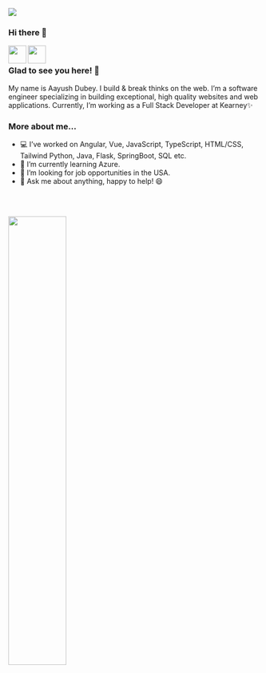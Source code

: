 ![](https://komarev.com/ghpvc/?username=aayushdubey2)
### Hi there 👋

<a href="https://www.linkedin.com/in/dubeyaayush/">
  <img align="left" width="36px" src="https://img.icons8.com/material/50/6a9fb5/linkedin.png" />
</a>
<a href="mailto:aayushdubey.2@gmail.com">
  <img align="left" width="36px" src="https://img.icons8.com/material/50/6a9fb5/gmail.png" />
</a>

<br />

### Glad to see you here! 🤩

My name is Aayush Dubey.
I build & break thinks on the web.
I’m a software engineer specializing in building exceptional, high quality websites and web applications. Currently, I’m working as a Full Stack Developer at Kearney✨
<br />

### More about me...
- 💻 I’ve worked on Angular, Vue, JavaScript, TypeScript, HTML/CSS, Tailwind Python, Java, Flask, SpringBoot, SQL etc.
- 🌱 I’m currently learning Azure.
- 👯 I’m looking for job opportunities in the USA.
- 💬 Ask me about anything, happy to help! 😄
<br />
<br />

<p align="left">
<!--   <img width="48%" src="https://github-readme-stats.vercel.app/api?username=aayushdubey2&show_icons=true&theme=tokyonight" /> -->
  <img width="48%" src="https://github-readme-streak-stats.herokuapp.com/?user=aayushdubey2&theme=tokyonight" />
</p>
